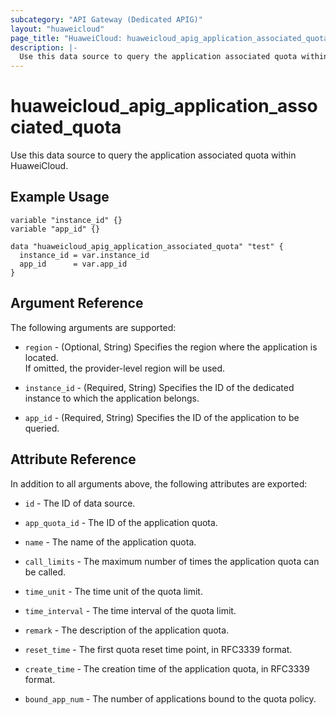 ```yaml
---
subcategory: "API Gateway (Dedicated APIG)"
layout: "huaweicloud"
page_title: "HuaweiCloud: huaweicloud_apig_application_associated_quota"
description: |-
  Use this data source to query the application associated quota within HuaweiCloud.
---
```


# huaweicloud_apig_application_associated_quota

Use this data source to query the application associated quota within HuaweiCloud.

## Example Usage

```hcl
variable "instance_id" {}
variable "app_id" {}

data "huaweicloud_apig_application_associated_quota" "test" {
  instance_id = var.instance_id
  app_id      = var.app_id
}
```

## Argument Reference

The following arguments are supported:

* `region` - (Optional, String) Specifies the region where the application is located.  
  If omitted, the provider-level region will be used.

* `instance_id` - (Required, String) Specifies the ID of the dedicated instance to which the application belongs.

* `app_id` - (Required, String) Specifies the ID of the application to be queried.

## Attribute Reference

In addition to all arguments above, the following attributes are exported:

* `id` - The ID of data source.

* `app_quota_id` - The ID of the application quota.

* `name` - The name of the application quota.

* `call_limits` - The maximum number of times the application quota can be called.

* `time_unit` - The time unit of the quota limit.

* `time_interval` - The time interval of the quota limit.

* `remark` - The description of the application quota.

* `reset_time` - The first quota reset time point, in RFC3339 format.

* `create_time` - The creation time of the application quota, in RFC3339 format.

* `bound_app_num` - The number of applications bound to the quota policy.
